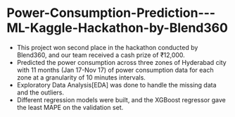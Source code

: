 # Power-Consumption-Prediction---ML-Kaggle-Hackathon-by-Blend360
* This project won second place in the hackathon conducted by Blend360, and our team received a cash prize of ₹12,000.
* Predicted the power consumption across three zones of Hyderabad city with 11 months (Jan 17-Nov 17) of power consumption data for each zone at a granularity of 10 minutes intervals.
* Exploratory Data Analysis[EDA] was done to handle the missing data and the outliers.
* Different regression models were built, and the XGBoost regressor gave the least MAPE on the validation set.

